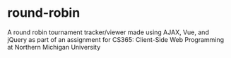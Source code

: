 # round-robin
 A round robin tournament tracker/viewer made using AJAX, Vue, and jQuery as part of an assignment for CS365: Client-Side Web Programming at Northern Michigan University
